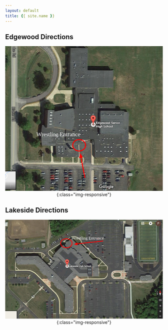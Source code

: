 ```yaml
---
layout: default
title: {{ site.name }}
---
```


## Edgewood Directions
<span style="display:block;text-align:center">![Edgewood Directions](edgewood_directions.png){:class="img-responsive"}</span>

## Lakeside Directions
<span style="display:block;text-align:center">![Lakeside Directions](lakeside_directions.png){:class="img-responsive"}</span>
